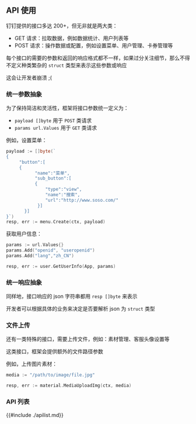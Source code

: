 ## API 使用

钉钉提供的接口多达 200+，但无非就是两大类：

- GET 请求：拉取数据，例如数据统计、用户列表等
- POST 请求：操作数据或配置，例如设置菜单、用户管理、卡券管理等

每个接口的需要的参数和返回的响应格式都不一样，如果过分关注细节，那么不得不定义种类繁杂的 `struct` 类型来表示这些参数或响应

这会让开发者崩溃 ;(

### 统一参数抽象

为了保持简洁和灵活性，框架将接口参数统一定义为：
- `payload []byte` 用于 `POST` 类请求
- `params url.Values` 用于 `GET` 类请求

例如，设置菜单：
```go
payload := []byte(`
{
     "button":[
     {
           "name":"菜单",
           "sub_button":[
           {	
               "type":"view",
               "name":"搜索",
               "url":"http://www.soso.com/"
            }]
       }]
}`)
resp, err := menu.Create(ctx, payload)
```

获取用户信息：
```go
params := url.Values{}
params.Add("openid", "useropenid")
params.Add("lang","zh_CN")

resp, err := user.GetUserInfo(App, params)
```

### 统一响应抽象

同样地，接口响应的 json 字符串都用 `resp []byte` 来表示

开发者可以根据具体的业务来决定是否要解析 json 为 `struct` 类型


### 文件上传

还有一类特殊的接口，需要上传文件，例如：素材管理、客服头像设置等

这类接口，框架会提供额外的文件路径参数

例如，上传图片素材：
```go
media := "/path/to/image/file.jpg"

resp, err := material.MediaUploadImg(ctx, media)
```

### API 列表

{{#include ./apilist.md}}
